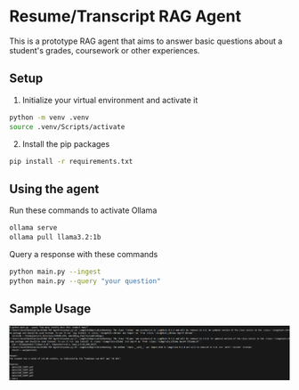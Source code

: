 # Resume/Transcript RAG Agent
This is a prototype RAG agent that aims to answer basic questions about a student's
grades, coursework or other experiences.

## Setup
1. Initialize your virtual environment and activate it

```bash
python -m venv .venv
source .venv/Scripts/activate
```

2. Install the pip packages
```bash
pip install -r requirements.txt
```

## Using the agent
Run these commands to activate Ollama
```bash
ollama serve
ollama pull llama3.2:1b
```

Query a response with these commands
```bash
python main.py --ingest
python main.py --query "your question"
```

## Sample Usage
![alt text](image.png)